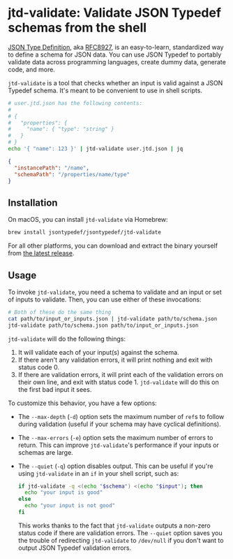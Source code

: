 # jtd-validate: Validate JSON Typedef schemas from the shell

[JSON Type Definition](https://jsontypedef.com), aka
[RFC8927](https://tools.ietf.org/html/rfc8927), is an easy-to-learn,
standardized way to define a schema for JSON data. You can use JSON Typedef to
portably validate data across programming languages, create dummy data, generate
code, and more.

`jtd-validate` is a tool that checks whether an input is valid against a JSON
Typedef schema. It's meant to be convenient to use in shell scripts.

```bash
# user.jtd.json has the following contents:
#
# {
#   "properties": {
#     "name": { "type": "string" }
#   }
# }
echo '{ "name": 123 }' | jtd-validate user.jtd.json | jq
```

```json
{
  "instancePath": "/name",
  "schemaPath": "/properties/name/type"
}
```

## Installation

On macOS, you can install `jtd-validate` via Homebrew:

```bash
brew install jsontypedef/jsontypedef/jtd-validate
```

For all other platforms, you can download and extract the binary yourself from
[the latest
release](https://github.com/jsontypedef/json-typedef-validate/releases/latest).

## Usage

To invoke `jtd-validate`, you need a schema to validate and an input or set of
inputs to validate. Then, you can use either of these invocations:

```bash
# Both of these do the same thing
cat path/to/input_or_inputs.json | jtd-validate path/to/schema.json
jtd-validate path/to/schema.json path/to/input_or_inputs.json
```

`jtd-validate` will do the following things:

1. It will validate each of your input(s) against the schema.
2. If there aren't any validation errors, it will print nothing and exit with
   status code 0.
3. If there are validation errors, it will print each of the validation errors
   on their own line, and exit with status code 1. `jtd-validate` will do this
   on the first bad input it sees.

To customize this behavior, you have a few options:

- The `--max-depth` (`-d`) option sets the maximum number of `ref`s to follow
  during validation (useful if your schema may have cyclical definitions).

- The `--max-errors` (`-e`) option sets the maximum number of errors to return.
  This can improve `jtd-validate`'s performance if your inputs or schemas are
  large.

- The `--quiet` (`-q`) option disables output. This can be useful if you're
  using `jtd-validate` in an `if` in your shell script, such as:

  ```bash
  if jtd-validate -q <(echo "$schema") <(echo "$input"); then
    echo "your input is good"
  else
    echo "your input is not good"
  fi
  ```

  This works thanks to the fact that `jtd-validate` outputs a non-zero status
  code if there are validation errors. The `--quiet` option saves you the
  trouble of redirecting `jtd-validate` to `/dev/null` if you don't want to
  output JSON Typedef validation errors.
